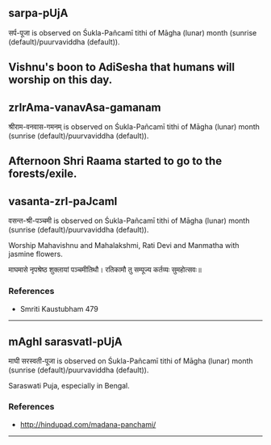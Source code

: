 ## sarpa-pUjA

सर्प-पूजा is observed on Śukla-Pañcamī tithi of Māgha (lunar) month (sunrise (default)/puurvaviddha (default)).

Vishnu's boon to AdiSesha that humans will worship on this day.
---
## zrIrAma-vanavAsa-gamanam

श्रीराम-वनवास-गमनम् is observed on Śukla-Pañcamī tithi of Māgha (lunar) month (sunrise (default)/puurvaviddha (default)).

Afternoon Shri Raama started to go to the forests/exile.
---
## vasanta-zrI-paJcamI

वसन्त-श्री-पञ्चमी is observed on Śukla-Pañcamī tithi of Māgha (lunar) month (sunrise (default)/puurvaviddha (default)).

Worship Mahavishnu and Mahalakshmi, Rati Devi and Manmatha with jasmine flowers.

माघमासे नृपश्रेष्ठ शुक्लायां पञ्चमीतिथौ।
रतिकामौ तु सम्पूज्य कर्तव्यः सुमहोत्सवः॥
### References
* Smriti Kaustubham 479

---
## mAghI sarasvatI-pUjA

माघी सरस्वती-पूजा is observed on Śukla-Pañcamī tithi of Māgha (lunar) month (sunrise (default)/puurvaviddha (default)).

Saraswati Puja, especially in Bengal.
### References
* http://hindupad.com/madana-panchami/

---
